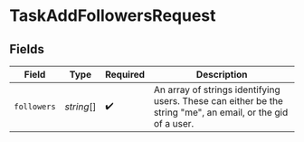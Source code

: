 # TaskAddFollowersRequest


## Fields

| Field                                                                                                       | Type                                                                                                        | Required                                                                                                    | Description                                                                                                 |
| ----------------------------------------------------------------------------------------------------------- | ----------------------------------------------------------------------------------------------------------- | ----------------------------------------------------------------------------------------------------------- | ----------------------------------------------------------------------------------------------------------- |
| `followers`                                                                                                 | *string*[]                                                                                                  | :heavy_check_mark:                                                                                          | An array of strings identifying users. These can either be the string "me", an email, or the gid of a user. |